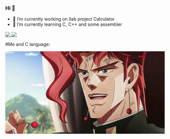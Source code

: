 ### Hi 👋


- 🔭 I’m currently working on Ilab project Calculator
- 🌱 I’m currently learning С, C++ and some assembler

<a href="https://www.youtube.com/watch?v=dQw4w9WgXcQ&ab_channel=RickAstleyVEVO">
  <img align="center" src="https://github-readme-stats.vercel.app/api/top-langs/?username=Stan1slavssKy&theme=synthwave"/>
</a>
<a href="https://www.youtube.com/watch?v=dQw4w9WgXcQ&ab_channel=RickAstleyVEVO">
  <img align="center" src="https://github-readme-stats.vercel.app/api?username=Stan1slavssKy&&show_icons=true&theme=synthwave" />
</a>


#Me and C language:


<div align="center">
<img hight="300" width="700" alt="GIF"  src="https://github.com/Stan1slavssKy/Stan1slavssKy/blob/main/assets/GRPY.gif">
</div>

</br>
